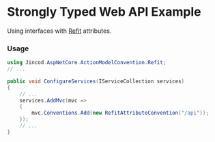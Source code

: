 # Strongly Typed Web API Example

Using interfaces with [Refit](https://github.com/paulcbetts/refit) attributes.

### Usage

```csharp
using Jincod.AspNetCore.ActionModelConvention.Refit;
// ...

public void ConfigureServices(IServiceCollection services)
{
    // ...
    services.AddMvc(mvc =>
    {
        mvc.Conventions.Add(new RefitAttributeConvention("/api"));
    });
    // ...
}
```
